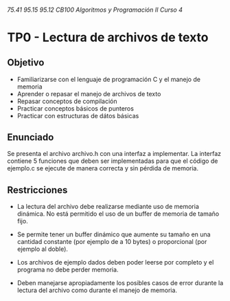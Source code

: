 ###### 75.41 95.15 95.12 CB100 Algoritmos y Programación II Curso 4
# TP0 - Lectura de archivos de texto

## Objetivo
- Familiarizarse con el lenguaje de programación C y el manejo de memoria
- Aprender o repasar el manejo de archivos de texto
- Repasar conceptos de compilación
- Practicar conceptos básicos de punteros
- Practicar con estructuras de dátos básicas

## Enunciado

Se presenta el archivo archivo.h con una interfaz a implementar. La interfaz contiene 5 funciones que deben ser implementadas para que el código de ejemplo.c se ejecute de manera correcta y sin pérdida de memoria.

## Restricciones

- La lectura del archivo debe realizarse mediante uso de memoria dinámica. No está permitido el uso de un buffer de memoria de tamaño fijo.

- Se permite tener un buffer dinámico que aumente su tamaño en una cantidad constante (por ejemplo de a 10 bytes) o proporcional (por ejemplo al doble).

- Los archivos de ejemplo dados deben poder leerse por completo y el programa no debe perder memoria.

- Deben manejarse apropiadamente los posibles casos de error durante la lectura del archivo como durante el manejo de memoria.
